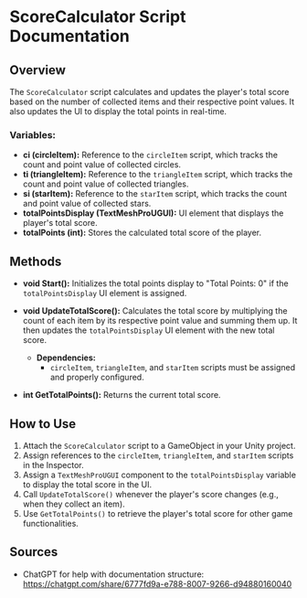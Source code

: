 # ScoreCalculator Script Documentation

## Overview
The `ScoreCalculator` script calculates and updates the player's total score based on the number of collected items and their respective point values. It also updates the UI to display the total points in real-time.

### **Variables:**
- **ci (circleItem):** 
  Reference to the `circleItem` script, which tracks the count and point value of collected circles.
- **ti (triangleItem):** 
  Reference to the `triangleItem` script, which tracks the count and point value of collected triangles.
- **si (starItem):** 
  Reference to the `starItem` script, which tracks the count and point value of collected stars.
- **totalPointsDisplay (TextMeshProUGUI):** 
  UI element that displays the player's total score.
- **totalPoints (int):** 
  Stores the calculated total score of the player.

## Methods
- **void Start():**
  Initializes the total points display to "Total Points: 0" if the `totalPointsDisplay` UI element is assigned.

- **void UpdateTotalScore():**
  Calculates the total score by multiplying the count of each item by its respective point value and summing them up. It then updates the `totalPointsDisplay` UI element with the new total score.
  - **Dependencies:**
    - `circleItem`, `triangleItem`, and `starItem` scripts must be assigned and properly configured.

- **int GetTotalPoints():**
Returns the current total score.


## How to Use
1. Attach the `ScoreCalculator` script to a GameObject in your Unity project.
2. Assign references to the `circleItem`, `triangleItem`, and `starItem` scripts in the Inspector.
3. Assign a `TextMeshProUGUI` component to the `totalPointsDisplay` variable to display the total score in the UI.
4. Call `UpdateTotalScore()` whenever the player's score changes (e.g., when they collect an item).
5. Use `GetTotalPoints()` to retrieve the player's total score for other game functionalities.

## Sources
- ChatGPT for help with documentation structure: https://chatgpt.com/share/6777fd9a-e788-8007-9266-d94880160040